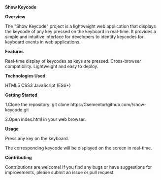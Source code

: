 **Show Keycode**

**Overview**

The "Show Keycode" project is a lightweight web application that displays the keycode of any key pressed on the keyboard in real-time. It provides a simple and intuitive interface for developers to identify keycodes for keyboard events in web applications.

**Features**

Real-time display of keycodes as keys are pressed.
Cross-browser compatibility.
Lightweight and easy to deploy.

**Technologies Used**

HTML5
CSS3
JavaScript (ES6+)

**Getting Started**

1.Clone the repository: git clone https:/Csementor/github.com//show-keycode.git

2.Open index.html in your web browser.

**Usage**

Press any key on the keyboard.

The corresponding keycode will be displayed on the screen in real-time.

**Contributing**

Contributions are welcome! If you find any bugs or have suggestions for improvements, please submit an issue or pull request.
